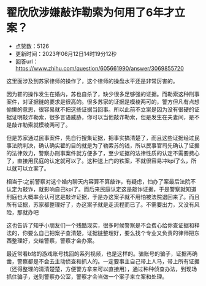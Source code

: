 # 翟欣欣涉嫌敲诈勒索为何用了6年才立案？
- 点赞数：5126
- 更新时间：2023年06月12日14时19分12秒
- 回答url：https://www.zhihu.com/question/605661990/answer/3069855720
<body>
 <p data-pid="X8V4fDjz">这里面涉及到苏家律师的操作了，这个律师的操盘水平还是非常厉害的。</p>
 <p data-pid="5kcXY8HC">因为翟的操作发生在婚内，苏也自杀了，缺少很多足够强的证据。而勒索这种刑事案件，对证据链的要求是很高的。很多苏家的证据是模棱两可的，警方但凡有点想偷懒的意思，很容易就不把这些证据当回事。所以此前不立案是因为没有很硬的证据证明敲诈勒索，很多言语威胁，你可以当他敲诈勒索，但是发生在夫妻间，是不是敲诈勒索就模棱两可了。</p>
 <p data-pid="zYa7dAi4">但是苏家通过民事案件，先自行搜集证据，把事实搞清楚了，而且这些证据经过民事法院判决，确认确实翟的目的就是为了勒索苏的钱，所以民事官司先确认了证据的法律效力，警察办刑事案件就方便多了，至少证据的法律性质的认定不需要费心了，直接用民庭的认定就可以了。这种送上门的铁案，不就很容易冲kpi了么，所以就可以立案了。</p>
 <p data-pid="yHriBAf0">相当于∶之前警察对这个婚内聊天内容算不算敲诈，有疑虑，怕办了案最后法院不认定为敲诈，就影响自己kpi了。而后来民庭认定这是敲诈证据，于是警察就知道刑庭也大概率会认可这是敲诈证据，于是办这案子就不用怕被法院退回来了。而且所有证据，苏家都整理好了，办这案子就是走流程而已了。不需要出力，又没有风险，那就办吧</p>
 <p data-pid="JOTwCTtH">这也告诉了知乎小朋友们一个残酷现实，很多时候警察是不会费心给你查证据和释法的，你要么自己把案子查清楚，证据链整理好，要么找个专业又负责的律师把东西整理好，交给警察，警察才会办案。</p>
 <p data-pid="wSA2KLUf">最近常看b站的游戏账号找回的系列视频，也是这样的。骗账号的骗子，证据再确凿，警察都是不会去主动侦查和抓人的。一定要事主自己带上人马，带上所有证据（还得整理的清清楚楚，方便警方拿来可以直接用），通过种种侦查办法，到现场抓住骗子，送到警察办公室，警察才会当做一个案子来立案和处理。</p>
</body>